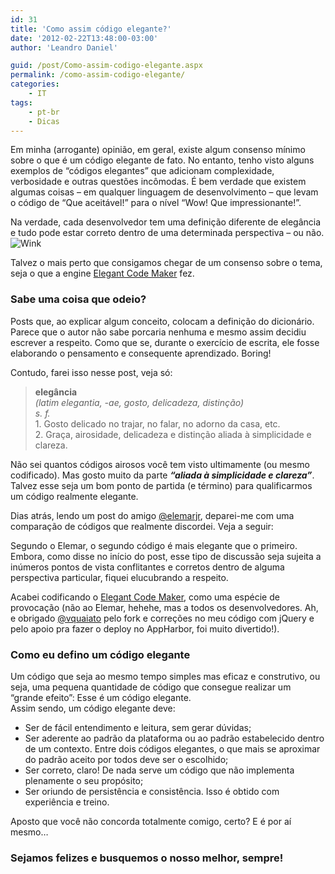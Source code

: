 ```yaml
---
id: 31
title: 'Como assim código elegante?'
date: '2012-02-22T13:48:00-03:00'
author: 'Leandro Daniel'

guid: /post/Como-assim-codigo-elegante.aspx
permalink: /como-assim-codigo-elegante/
categories:
    - IT
tags:
    - pt-br
    - Dicas
---
```


Em minha (arrogante) opinião, em geral, existe algum consenso mínimo sobre o que é um código elegante de fato. No entanto, tenho visto alguns exemplos de “códigos elegantes” que adicionam complexidade, verbosidade e outras questões incômodas. É bem verdade que existem algumas coisas – em qualquer linguagem de desenvolvimento – que levam o código de “Que aceitável!” para o nível “Wow! Que impressionante!”.

Na verdade, cada desenvolvedor tem uma definição diferente de elegância e tudo pode estar correto dentro de uma determinada perspectiva – ou não.   
![Wink](http://www.leandrodaniel.com/editors/tiny_mce_3_4_3_1/plugins/emotions/img/smiley-wink.gif "Wink")

Talvez o mais perto que consigamos chegar de um consenso sobre o tema, seja o que a engine [Elegant Code Maker](http://elegantcodemaker.apphb.com) fez.

### Sabe uma coisa que odeio?

Posts que, ao explicar algum conceito, colocam a definição do dicionário. Parece que o autor não sabe porcaria nenhuma e mesmo assim decidiu escrever a respeito. Como que se, durante o exercício de escrita, ele fosse elaborando o pensamento e consequente aprendizado. Boring!

Contudo, farei isso nesse post, veja só:

> **elegância**   
> *(latim elegantia, -ae, gosto, delicadeza, distinção)*   
> *s. f.*  
> 1\. Gosto delicado no trajar, no falar, no adorno da casa, etc.  
> 2\. Graça, airosidade, delicadeza e distinção aliada à simplicidade e clareza.

Não sei quantos códigos airosos você tem visto ultimamente (ou mesmo codificado). Mas gosto muito da parte ***“aliada à simplicidade e clareza”***. Talvez esse seja um bom ponto de partida (e término) para qualificarmos um código realmente elegante.

Dias atrás, lendo um post do amigo [@elemarjr](http://twitter.com/elemarjr), deparei-me com uma comparação de códigos que realmente discordei. Veja a seguir:

<script src="https://gist.github.com/ldaniel/1885424.js"></script>

Segundo o Elemar, o segundo código é mais elegante que o primeiro. Embora, como disse no início do post, esse tipo de discussão seja sujeita a inúmeros pontos de vista conflitantes e corretos dentro de alguma perspectiva particular, fiquei elucubrando a respeito.

Acabei codificando o [Elegant Code Maker](https://github.com/ldaniel/ElegantCodeMaker), como uma espécie de provocação (não ao Elemar, hehehe, mas a todos os desenvolvedores. Ah, e obrigado [@vquaiato](http://twitter.com/vquaiato) pelo fork e correções no meu código com jQuery e pelo apoio pra fazer o deploy no AppHarbor, foi muito divertido!).

### Como eu defino um código elegante

Um código que seja ao mesmo tempo simples mas eficaz e construtivo, ou seja, uma pequena quantidade de código que consegue realizar um “grande efeito”: Esse é um código elegante.  
Assim sendo, um código elegante deve:

- Ser de fácil entendimento e leitura, sem gerar dúvidas;
- Ser aderente ao padrão da plataforma ou ao padrão estabelecido dentro de um contexto. Entre dois códigos elegantes, o que mais se aproximar do padrão aceito por todos deve ser o escolhido;
- Ser correto, claro! De nada serve um código que não implementa plenamente o seu propósito;
- Ser oriundo de persistência e consistência. Isso é obtido com experiência e treino.

Aposto que você não concorda totalmente comigo, certo? E é por aí mesmo…

### Sejamos felizes e busquemos o nosso melhor, sempre!
